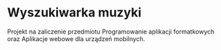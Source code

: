 # Wyszukiwarka muzyki

Projekt na zaliczenie przedmiotu Programowanie aplikacji formatkowych oraz Aplikacje webowe dla urządzeń mobilnych.
